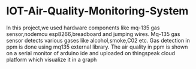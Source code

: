 # IOT-Air-Quality-Monitoring-System
In this project,we used hardware components like mq-135 gas sensor,nodemcu esp8266,breadboard and jumping wires.
Mq-135 gas sensor detects various gases like alcohol,smoke,C02 etc.
Gas detection in ppm is done using mq135 external library.
The air quality in ppm is shown on a serial monitor of arduino ide and uploaded on thingspeak cloud platform which visualize it in a graph
